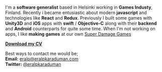 I'm a **software generalist** based in Helsinki working in **Games Industy**, Finland.
Recently i became entusiastic about modern **javascript** and technologies like **React** and **Redux**. Previously I built some games with **Unity3D** and **iOS** apps with **swift** / **Objective-C** along with their **backend** and **Android** counterparts for quite some time.
When I'm not working on apps, I like **making games** at our own [Super Damage Games](http://superdamage.com)

**[Download my CV](http://goo.gl/zau5pb)**

Best ways to contact me would be;  
**Email:** [eralp@eralpkaraduman.com](mailto:eralp@eralpkaraduman.com)  
**Twitter:** [@eralpkaraduman](http://twitter.com/eralpkaraduman)  
